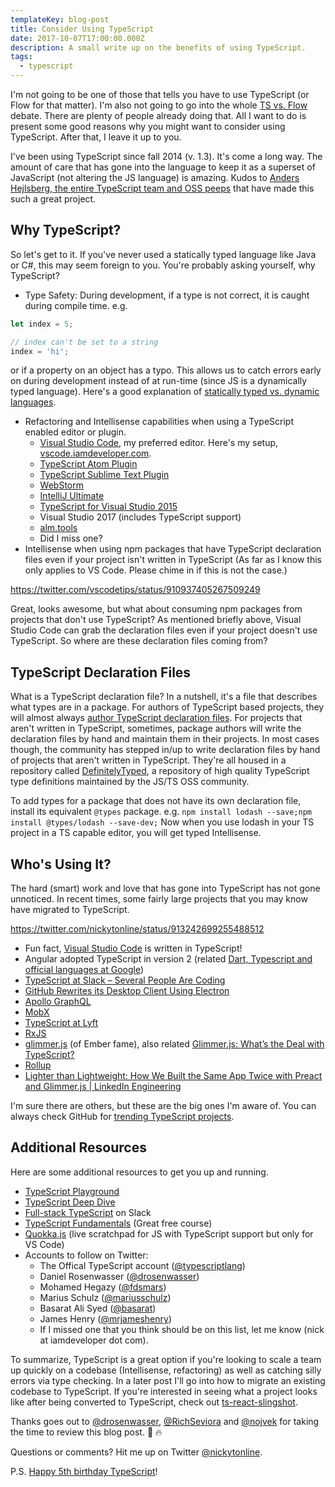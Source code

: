 ```yaml
---
templateKey: blog-post
title: Consider Using TypeScript
date: 2017-10-07T17:00:00.000Z
description: A small write up on the benefits of using TypeScript.
tags:
  - typescript
---
```


I'm not going to be one of those that tells you have to use TypeScript (or Flow for that matter). I'm also not going to go into the whole [TS vs. Flow](https://www.google.ca/search?q=flow+vs.+typescript&rlz=1C5CHFA_enCA763CA763&oq=flow+vs.+typescript&aqs=chrome.0.0l4.3590j0j4&sourceid=chrome&ie=UTF-8) debate. There are plenty of people already doing that. All I want to do is present some good reasons why you might want to consider using TypeScript. After that, I leave it up to you.

I've been using TypeScript since fall 2014 (v. 1.3). It's come a long way. The amount of care that has gone into the language to keep it as a superset of JavaScript (not altering the JS language) is amazing. Kudos to [Anders Hejlsberg, the entire TypeScript team and OSS peeps](https://github.com/Microsoft/TypeScript/graphs/contributors) that have made this such a great project.

## Why TypeScript?

So let's get to it. If you've never used a statically typed language like Java or C#, this may seem foreign to you. You're probably asking yourself, why TypeScript?

- Type Safety: During development, if a type is not correct, it is caught during compile time. e.g.

```javascript
let index = 5;

// index can't be set to a string
index = 'hi';
```

or if a property on an object has a typo. This allows us to catch errors early on during development instead of at run-time (since JS is a dynamically typed language). Here's a good explanation of [statically typed vs. dynamic languages](https://stackoverflow.com/a/1517670/77814).
- Refactoring and Intellisense capabilities when using a TypeScript enabled editor or plugin.
  - [Visual Studio Code](https://code.visualstudio.com), my preferred editor. Here's my setup, [vscode.iamdeveloper.com](http://vscode.iamdeveloper.com).
  - [TypeScript Atom Plugin](https://atom.io/packages/atom-typescript)
  - [TypeScript Sublime Text Plugin](https://github.com/Microsoft/TypeScript-Sublime-Plugin)
  - [WebStorm](https://www.jetbrains.com/help/webstorm/typescript.html)
  - [IntelliJ Ultimate](https://www.jetbrains.com/help/idea/typescript.html)
  - [TypeScript for Visual Studio 2015](https://www.microsoft.com/en-us/download/details.aspx?id=48593)
  - Visual Studio 2017 (includes TypeScript support)
  - [alm.tools](http://alm.tools)
  - Did I miss one?
- Intellisense when using npm packages that have TypeScript declaration files even if your project isn't written in TypeScript (As far as I know this only applies to VS Code. Please chime in if this is not the case.)

https://twitter.com/vscodetips/status/910937405267509249

Great, looks awesome, but what about consuming npm packages from projects that don't use TypeScript? As mentioned briefly above, Visual Studio Code can grab the declaration files even if your project doesn't use TypeScript. So where are these declaration files coming from?

## TypeScript Declaration Files

What is a TypeScript declaration file? In a nutshell, it's a file that describes what types are in a package. For authors of TypeScript based projects, they will almost always [author TypeScript declaration files](https://www.typescriptlang.org/docs/handbook/declaration-files/introduction.html). For projects that aren't written in TypeScript, sometimes, package authors will write the declaration files by hand and maintain them in their projects. In most cases though, the community has stepped in/up to write declaration files by hand of projects that aren't written in TypeScript. They're all housed in a repository called [DefinitelyTyped](http://definitelytyped.org), a repository of high quality TypeScript type definitions maintained by the JS/TS OSS community.

To add types for a package that does not have its own declaration file, install its equivalent `@types` package. e.g. `npm install lodash --save;npm install @types/lodash --save-dev;` Now when you use lodash in your TS project in a TS capable editor, you will get typed Intellisense.

## Who's Using It?

The hard (smart) work and love that has gone into TypeScript has not gone unnoticed. In recent times, some fairly large projects that you may know have migrated to TypeScript.

https://twitter.com/nickytonline/status/913242699255488512

- Fun fact, [Visual Studio Code](https://github.com/Microsoft/vscode) is written in TypeScript!
- Angular adopted TypeScript in version 2 (related [Dart, Typescript and official languages at Google](news.dartlang.org/2017/04/dart-typescript-and-official-languages.html))
- [TypeScript at Slack – Several People Are Coding](https://slack.engineering/typescript-at-slack-a81307fa288d)
- [GitHub Rewrites its Desktop Client Using Electron](https://www.infoq.com/news/2017/05/github-electron-desktop-client)
- [Apollo GraphQL](https://github.com/apollographql)
- [MobX](https://github.com/mobxjs/mobx)
- [TypeScript at Lyft](https://eng.lyft.com/typescript-at-lyft-64f0702346ea)
- [RxJS](https://github.com/ReactiveX/rxjs)
- [glimmer.js](https://github.com/glimmerjs/glimmer.js) (of Ember fame), also related [Glimmer.js: What’s the Deal with TypeScript?](https://medium.com/@tomdale/glimmer-js-whats-the-deal-with-typescript-f666d1a3aad0)
- [Rollup](https://github.com/rollup/rollup)
- [Lighter than Lightweight: How We Built the Same App Twice with Preact and Glimmer.js | LinkedIn Engineering](https://engineering.linkedin.com/blog/2018/03/how-we-built-the-same-app-twice-with-preact-and-glimmerjs)

I'm sure there are others, but these are the big ones I'm aware of. You can always check GitHub for [trending TypeScript projects](https://github.com/trending/typescript).

## Additional Resources

Here are some additional resources to get you up and running.

- [TypeScript Playground](https://www.typescriptlang.org/play)
- [TypeScript Deep Dive](https://www.gitbook.com/book/basarat/typescript)
- [Full-stack TypeScript](https://fullstacktypescript.slack.com) on Slack
- [TypeScript Fundamentals](https://typescriptcourses.com/typescript-fundamentals) (Great free course)
- [Quokka.js](https://quokkajs.com) (live scratchpad for JS with TypeScript support but only for VS Code)
- Accounts to follow on Twitter:
  - The Offical TypeScript account ([@typescriptlang](https://twitter.com/typescriptlang))
  - Daniel Rosenwasser ([@drosenwasser](https://twitter.com/drosenwasser))
  - Mohamed Hegazy ([@fdsmars](https://twitter.com/fdsmars))
  - Marius Schulz ([@mariusschulz](https://twitter.com/mariusschulz))
  - Basarat Ali Syed ([@basarat](https://twitter.com/basarat))
  - James Henry ([@mrjameshenry](https://twitter.com/mrjameshenry))
  - If I missed one that you think should be on this list, let me know (nick at iamdeveloper dot com).

To summarize, TypeScript is a great option if you're looking to scale a team up quickly on a codebase (Intellisense, refactoring) as well as catching silly errors via type checking. In a later post I'll go into how to migrate an existing codebase to TypeScript. If you're interested in seeing what a project looks like after being converted to TypeScript, check out [ts-react-slingshot](https://github.com/typescriptcrew/ts-react-slingshot).

Thanks goes out to [@drosenwasser](https://twitter.com/drosenwasser), [@RichSeviora](https://twitter.com/RichSeviora) and [@nojvek](https://twitter.com/nojvek) for taking the time to review this blog post. 💯 🔥

Questions or comments? Hit me up on Twitter [@nickytonline](https://www.twitter.com/nickytonline).

P.S. [Happy 5th birthday TypeScript](https://twitter.com/typescriptlang/status/914918151556448256)!
